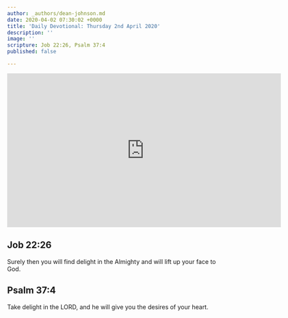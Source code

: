 ```yaml
---
author: _authors/dean-johnson.md
date: 2020-04-02 07:30:02 +0000
title: 'Daily Devotional: Thursday 2nd April 2020'
description: ''
image: ''
scripture: Job 22:26, Psalm 37:4
published: false

---
```

<iframe src="https://player.vimeo.com/video/403078920" width="640" height="360" frameborder="0" allow="autoplay; fullscreen" allowfullscreen></iframe>

## Job 22:26

Surely then you will find delight in the Almighty and will lift up your face to God.

## Psalm 37:4

Take delight in the LORD, and he will give you the desires of your heart.